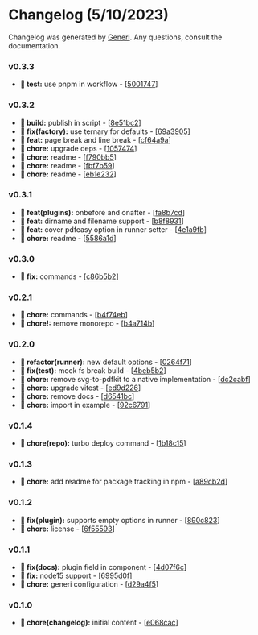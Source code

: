 # Changelog (5/10/2023)

Changelog was generated by [Generi](https://github.com/betterwrite/generi). Any questions, consult the documentation.

### v0.3.3

* **🔧 test:** use pnpm in workflow - [[5001747](https://github.com/betterwrite/pdfeasy/commit/5001747)]

### v0.3.2

* **📐 build:** publish in script - [[8e51bc2](https://github.com/betterwrite/pdfeasy/commit/8e51bc2)]
* **🔧 fix(factory):** use ternary for defaults - [[69a3905](https://github.com/betterwrite/pdfeasy/commit/69a3905)]
* **🎉 feat:** page break and line break - [[cf64a9a](https://github.com/betterwrite/pdfeasy/commit/cf64a9a)]
* **🚧 chore:** upgrade deps - [[1057474](https://github.com/betterwrite/pdfeasy/commit/1057474)]
* **🚧 chore:** readme - [[f790bb5](https://github.com/betterwrite/pdfeasy/commit/f790bb5)]
* **🚧 chore:** readme - [[fbf7b59](https://github.com/betterwrite/pdfeasy/commit/fbf7b59)]
* **🚧 chore:** readme - [[eb1e232](https://github.com/betterwrite/pdfeasy/commit/eb1e232)]

### v0.3.1

* **🎉 feat(plugins):** onbefore and onafter - [[fa8b7cd](https://github.com/betterwrite/pdfeasy/commit/fa8b7cd)]
* **🎉 feat:** dirname and filename support - [[b8f8931](https://github.com/betterwrite/pdfeasy/commit/b8f8931)]
* **🎉 feat:** cover pdfeasy option in runner setter - [[4e1a9fb](https://github.com/betterwrite/pdfeasy/commit/4e1a9fb)]
* **🚧 chore:** readme - [[5586a1d](https://github.com/betterwrite/pdfeasy/commit/5586a1d)]

### v0.3.0

* **🔧 fix:** commands - [[c86b5b2](https://github.com/betterwrite/pdfeasy/commit/c86b5b2)]

### v0.2.1

* **🚧 chore:** commands - [[b4f74eb](https://github.com/betterwrite/pdfeasy/commit/b4f74eb)]
* **🚧 chore!:** remove monorepo - [[b4a714b](https://github.com/betterwrite/pdfeasy/commit/b4a714b)]

### v0.2.0

* **🚩 refactor(runner):** new default options - [[0264f71](https://github.com/betterwrite/pdfeasy/commit/0264f71)]
* **🔧 fix(test):** mock fs break build - [[4beb5b2](https://github.com/betterwrite/pdfeasy/commit/4beb5b2)]
* **🚧 chore:** remove svg-to-pdfkit to a native implementation - [[dc2cabf](https://github.com/betterwrite/pdfeasy/commit/dc2cabf)]
* **🚧 chore:** upgrade vitest - [[ed9d226](https://github.com/betterwrite/pdfeasy/commit/ed9d226)]
* **🚧 chore:** remove docs - [[d6541bc](https://github.com/betterwrite/pdfeasy/commit/d6541bc)]
* **🚧 chore:** import in example - [[92c6791](https://github.com/betterwrite/pdfeasy/commit/92c6791)]

### v0.1.4

* **🚧 chore(repo):** turbo deploy command - [[1b18c15](https://github.com/betterwrite/pdfeasy/commit/1b18c15)]

### v0.1.3

* **🚧 chore:** add readme for package tracking in npm - [[a89cb2d](https://github.com/betterwrite/pdfeasy/commit/a89cb2d)]

### v0.1.2

* **🔧 fix(plugin):** supports empty options in runner - [[890c823](https://github.com/betterwrite/pdfeasy/commit/890c823)]
* **🚧 chore:** license - [[6f55593](https://github.com/betterwrite/pdfeasy/commit/6f55593)]

### v0.1.1

* **🔧 fix(docs):** plugin field in component - [[4d07f6c](https://github.com/betterwrite/pdfeasy/commit/4d07f6c)]
* **🔧 fix:** node15 support - [[6995d0f](https://github.com/betterwrite/pdfeasy/commit/6995d0f)]
* **🚧 chore:** generi configuration - [[d29a4f5](https://github.com/betterwrite/pdfeasy/commit/d29a4f5)]

### v0.1.0

* **🚧 chore(changelog):** initial content - [[e068cac](https://github.com/betterwrite/pdfeasy/commit/e068cac)]
